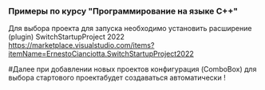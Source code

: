 ### Примеры по курсу "Программирование на языке C++"
Для выбора проекта для запуска необходимо установить расширение (plugin) SwitchStartupProject 2022
https://marketplace.visualstudio.com/items?itemName=ErnestoCianciotta.SwitchStartupProject2022

#Далее при добавлении новых проектов конфигурация (ComboBox) для выбора стартового проектабудет создаваться автоматически !